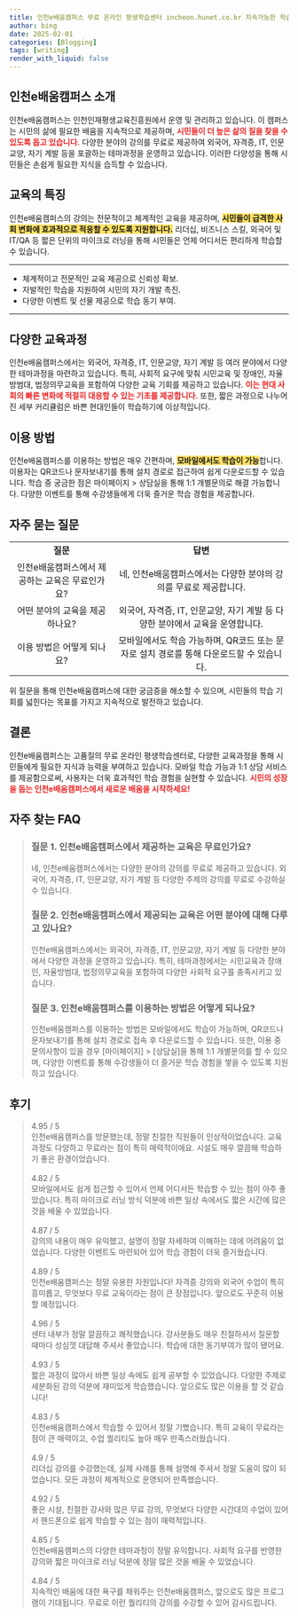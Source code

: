 ```yaml
---
title: 인천e배움캠퍼스 무료 온라인 평생학습센터 incheon.hunet.co.kr 지속가능한 학습
author: bing
date: 2025-02-01
categories: [Blogging]
tags: [writing]
render_with_liquid: false
---
```



<h2 id='인천e배움캠퍼스_소개'>인천e배움캠퍼스 소개</h2>

<p>인천e배움캠퍼스는 인천인재평생교육진흥원에서 운영 및 관리하고 있습니다. 이 캠퍼스는 시민의 삶에 필요한 배움을 지속적으로 제공하며, <b><span style="color: #ee2323;">시민들이 더 높은 삶의 질을 찾을 수 있도록 돕고 있습니다.</span></b> 다양한 분야의 강의를 무료로 제공하여 외국어, 자격증, IT, 인문교양, 자기 계발 등을 포괄하는 테마과정을 운영하고 있습니다. 이러한 다양성을 통해 시민들은 손쉽게 필요한 지식을 습득할 수 있습니다.</p>

<h2 id='교육의_특징'>교육의 특징</h2>

<p>인천e배움캠퍼스의 강의는 전문적이고 체계적인 교육을 제공하며, <b><span style="background-color: #ffe066;">시민들이 급격한 사회 변화에 효과적으로 적응할 수 있도록 지원합니다.</span></b> 리더십, 비즈니스 스킬, 외국어 및 IT/QA 등 짧은 단위의 마이크로 러닝을 통해 시민들은 언제 어디서든 편리하게 학습할 수 있습니다.</p>

<hr />

<ul>
    <li>체계적이고 전문적인 교육 제공으로 신뢰성 확보.</li>
    <li>자발적인 학습을 지원하여 시민의 자기 개발 촉진.</li>
    <li>다양한 이벤트 및 선물 제공으로 학습 동기 부여.</li>
</ul>

<hr />

<h2 id='다양한_교육과정'>다양한 교육과정</h2>

<p>인천e배움캠퍼스에서는 외국어, 자격증, IT, 인문교양, 자기 계발 등 여러 분야에서 다양한 테마과정을 마련하고 있습니다. 특히, 사회적 요구에 맞춰 시민교육 및 장애인, 자율방범대, 법정의무교육을 포함하여 다양한 교육 기회를 제공하고 있습니다. <b><span style="color: #ee2323;">이는 현대 사회의 빠른 변화에 적절히 대응할 수 있는 기초를 제공합니다.</span></b> 또한, 짧은 과정으로 나누어진 세부 커리큘럼은 바쁜 현대인들이 학습하기에 이상적입니다.</p>

<h2 id='이용_방법'>이용 방법</h2>

<p>인천e배움캠퍼스를 이용하는 방법은 매우 간편하며, <b><span style="background-color: #ffe066;">모바일에서도 학습이 가능</span></b>합니다. 이용자는 QR코드나 문자보내기를 통해 설치 경로로 접근하여 쉽게 다운로드할 수 있습니다. 학습 중 궁금한 점은 마이페이지 > 상담실을 통해 1:1 개별문의로 해결 가능합니다. 다양한 이벤트를 통해 수강생들에게 더욱 즐거운 학습 경험을 제공합니다.</p>

<h2 id='자주_묻는_질문'>자주 묻는 질문</h2>

<table>
    <tr>
        <td style="text-align: center; height: 17px;"><b>질문</b></td>
        <td style="text-align: center; height: 17px;"><b>답변</b></td>
    </tr>
    <tr>
        <td style="text-align: center; height: 17px;">인천e배움캠퍼스에서 제공하는 교육은 무료인가요?</td>
        <td style="text-align: center; height: 17px;">네, 인천e배움캠퍼스에서는 다양한 분야의 강의를 무료로 제공합니다.</td>
    </tr>
    <tr>
        <td style="text-align: center; height: 17px;">어떤 분야의 교육을 제공하나요?</td>
        <td style="text-align: center; height: 17px;">외국어, 자격증, IT, 인문교양, 자기 계발 등 다양한 분야에서 교육을 운영합니다.</td>
    </tr>
    <tr>
        <td style="text-align: center; height: 17px;">이용 방법은 어떻게 되나요?</td>
        <td style="text-align: center; height: 17px;">모바일에서도 학습 가능하며, QR코드 또는 문자로 설치 경로를 통해 다운로드할 수 있습니다.</td>
    </tr>
</table>

<p>위 질문을 통해 인천e배움캠퍼스에 대한 궁금증을 해소할 수 있으며, 시민들의 학습 기회를 넓힌다는 목표를 가지고 지속적으로 발전하고 있습니다.</p>

<h2 id='결론'>결론</h2>

<p>인천e배움캠퍼스는 고품질의 무료 온라인 평생학습센터로, 다양한 교육과정을 통해 시민들에게 필요한 지식과 능력을 부여하고 있습니다. 모바일 학습 가능과 1:1 상담 서비스를 제공함으로써, 사용자는 더욱 효과적인 학습 경험을 실현할 수 있습니다. <b><span style="color: #ee2323;">시민의 성장을 돕는 인천e배움캠퍼스에서 새로운 배움을 시작하세요!</span></b></p>


<h2 id='자주_찾는_FAQ'>자주 찾는 FAQ</h2>
<div itemscope="" itemtype="https://schema.org/FAQPage">
<blockquote>
<div itemscope="" itemprop="mainEntity" itemtype="https://schema.org/Question">
<h3 itemprop="name">질문 1. 인천e배움캠퍼스에서 제공하는 교육은 무료인가요?</h3>
<div itemscope="" itemprop="acceptedAnswer" itemtype="https://schema.org/Answer">
<span itemprop="text">
<p>네, 인천e배움캠퍼스에서는 다양한 분야의 강의를 무료로 제공하고 있습니다. 외국어, 자격증, IT, 인문교양, 자기 계발 등 다양한 주제의 강의를 무료로 수강하실 수 있습니다.</p>
</span>
</div>
</div>
<div itemscope="" itemprop="mainEntity" itemtype="https://schema.org/Question">
<h3 itemprop="name">질문 2. 인천e배움캠퍼스에서 제공되는 교육은 어떤 분야에 대해 다루고 있나요?</h3>
<div itemscope="" itemprop="acceptedAnswer" itemtype="https://schema.org/Answer">
<span itemprop="text">
<p>인천e배움캠퍼스에서는 외국어, 자격증, IT, 인문교양, 자기 계발 등 다양한 분야에서 다양한 과정을 운영하고 있습니다. 특히, 테마과정에서는 시민교육과 장애인, 자율방범대, 법정의무교육을 포함하여 다양한 사회적 요구를 충족시키고 있습니다.</p>
</span>
</div>
</div>
<div itemscope="" itemprop="mainEntity" itemtype="https://schema.org/Question">
<h3 itemprop="name">질문 3. 인천e배움캠퍼스를 이용하는 방법은 어떻게 되나요?</h3>
<div itemscope="" itemprop="acceptedAnswer" itemtype="https://schema.org/Answer">
<span itemprop="text">
<p>인천e배움캠퍼스를 이용하는 방법은 모바일에서도 학습이 가능하며, QR코드나 문자보내기를 통해 설치 경로로 접속 후 다운로드할 수 있습니다. 또한, 이용 중 문의사항이 있을 경우 [마이페이지] > [상담실]을 통해 1:1 개별문의를 할 수 있으며, 다양한 이벤트를 통해 수강생들이 더 즐거운 학습 경험을 쌓을 수 있도록 지원하고 있습니다.</p>
</span>
</div>
</div>
</blockquote>
</div>
<h2 id='후기'>후기</h2>
<div itemscope itemtype="https://schema.org/Product">
  <blockquote>
  <div itemprop="review" itemscope itemtype="https://schema.org/Review">
      <div itemprop="reviewRating" itemscope itemtype="https://schema.org/Rating"> <span itemprop="ratingValue">4.95</span> / <span itemprop="bestRating">5</span> </div>
      <span itemprop="reviewBody">인천e배움캠퍼스를 방문했는데, 정말 친절한 직원들이 인상적이었습니다. 교육 과정도 다양하고 무료라는 점이 특히 매력적이에요. 시설도 매우 깔끔해 학습하기 좋은 환경이었습니다.</span>
  </div>
  <br>
  <div itemprop="review" itemscope itemtype="https://schema.org/Review">
      <div itemprop="reviewRating" itemscope itemtype="https://schema.org/Rating"> <span itemprop="ratingValue">4.82</span> / <span itemprop="bestRating">5</span> </div>
      <span itemprop="reviewBody">모바일에서도 쉽게 접근할 수 있어서 언제 어디서든 학습할 수 있는 점이 아주 좋았습니다. 특히 마이크로 러닝 방식 덕분에 바쁜 일상 속에서도 짧은 시간에 많은 것을 배울 수 있었습니다.</span>
  </div>
  <br>
  <div itemprop="review" itemscope itemtype="https://schema.org/Review">
      <div itemprop="reviewRating" itemscope itemtype="https://schema.org/Rating"> <span itemprop="ratingValue">4.87</span> / <span itemprop="bestRating">5</span> </div>
      <span itemprop="reviewBody">강의의 내용이 매우 유익했고, 설명이 정말 자세하여 이해하는 데에 어려움이 없었습니다. 다양한 이벤트도 마련되어 있어 학습 경험이 더욱 즐거웠습니다.</span>
  </div>
  <br>
  <div itemprop="review" itemscope itemtype="https://schema.org/Review">
      <div itemprop="reviewRating" itemscope itemtype="https://schema.org/Rating"> <span itemprop="ratingValue">4.89</span> / <span itemprop="bestRating">5</span> </div>
      <span itemprop="reviewBody">인천e배움캠퍼스는 정말 유용한 자원입니다! 자격증 강의와 외국어 수업이 특히 흥미롭고, 무엇보다 무료 교육이라는 점이 큰 장점입니다. 앞으로도 꾸준히 이용할 예정입니다.</span>
  </div>
  <br>
  <div itemprop="review" itemscope itemtype="https://schema.org/Review">
      <div itemprop="reviewRating" itemscope itemtype="https://schema.org/Rating"> <span itemprop="ratingValue">4.96</span> / <span itemprop="bestRating">5</span> </div>
      <span itemprop="reviewBody">센터 내부가 정말 깔끔하고 쾌적했습니다. 강사분들도 매우 친절하셔서 질문할 때마다 성심껏 대답해 주셔서 좋았습니다. 학습에 대한 동기부여가 많이 됐어요.</span>
  </div>
  <br>
  <div itemprop="review" itemscope itemtype="https://schema.org/Review">
      <div itemprop="reviewRating" itemscope itemtype="https://schema.org/Rating"> <span itemprop="ratingValue">4.93</span> / <span itemprop="bestRating">5</span> </div>
      <span itemprop="reviewBody">짧은 과정이 많아서 바쁜 일상 속에도 쉽게 공부할 수 있었습니다. 다양한 주제로 세분화된 강의 덕분에 재미있게 학습했습니다. 앞으로도 많은 이용을 할 것 같습니다!</span>
  </div>
  <br>
  <div itemprop="review" itemscope itemtype="https://schema.org/Review">
      <div itemprop="reviewRating" itemscope itemtype="https://schema.org/Rating"> <span itemprop="ratingValue">4.83</span> / <span itemprop="bestRating">5</span> </div>
      <span itemprop="reviewBody">인천e배움캠퍼스에서 학습할 수 있어서 정말 기뻤습니다. 특히 교육이 무료라는 점이 큰 매력이고, 수업 퀄리티도 높아 매우 만족스러웠습니다.</span>
  </div>
  <br>
  <div itemprop="review" itemscope itemtype="https://schema.org/Review">
      <div itemprop="reviewRating" itemscope itemtype="https://schema.org/Rating"> <span itemprop="ratingValue">4.9</span> / <span itemprop="bestRating">5</span> </div>
      <span itemprop="reviewBody">리더십 강의를 수강했는데, 실제 사례를 통해 설명해 주셔서 정말 도움이 많이 되었습니다. 모든 과정이 체계적으로 운영되어 만족했습니다.</span>
  </div>
  <br>
  <div itemprop="review" itemscope itemtype="https://schema.org/Review">
      <div itemprop="reviewRating" itemscope itemtype="https://schema.org/Rating"> <span itemprop="ratingValue">4.92</span> / <span itemprop="bestRating">5</span> </div>
      <span itemprop="reviewBody">좋은 시설, 친절한 강사와 많은 무료 강의, 무엇보다 다양한 시간대의 수업이 있어서 핸드폰으로 쉽게 학습할 수 있는 점이 매력적입니다.</span>
  </div>
  <br>
  <div itemprop="review" itemscope itemtype="https://schema.org/Review">
      <div itemprop="reviewRating" itemscope itemtype="https://schema.org/Rating"> <span itemprop="ratingValue">4.85</span> / <span itemprop="bestRating">5</span> </div>
      <span itemprop="reviewBody">인천e배움캠퍼스의 다양한 테마과정이 정말 유익합니다. 사회적 요구를 반영한 강의와 짧은 마이크로 러닝 덕분에 정말 많은 것을 배울 수 있었습니다.</span>
  </div>
  <br>
  <div itemprop="review" itemscope itemtype="https://schema.org/Review">
      <div itemprop="reviewRating" itemscope itemtype="https://schema.org/Rating"> <span itemprop="ratingValue">4.84</span> / <span itemprop="bestRating">5</span> </div>
      <span itemprop="reviewBody">지속적인 배움에 대한 욕구를 채워주는 인천e배움캠퍼스, 앞으로도 많은 프로그램이 기대됩니다. 무료로 이런 퀄리티의 강의를 수강할 수 있어 감사드립니다.</span>
  </div>
  </blockquote>
</div>
